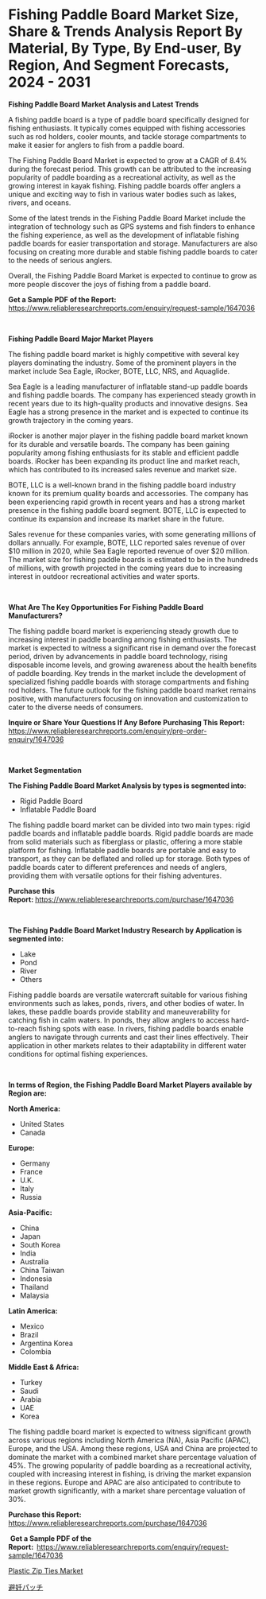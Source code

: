 <p><h1>Fishing Paddle Board Market Size, Share & Trends Analysis Report By Material, By Type, By End-user, By Region, And Segment Forecasts, 2024 - 2031</h1></p><p><strong>Fishing Paddle Board Market Analysis and Latest Trends</strong></p>
<p><p>A fishing paddle board is a type of paddle board specifically designed for fishing enthusiasts. It typically comes equipped with fishing accessories such as rod holders, cooler mounts, and tackle storage compartments to make it easier for anglers to fish from a paddle board.</p><p>The Fishing Paddle Board Market is expected to grow at a CAGR of 8.4% during the forecast period. This growth can be attributed to the increasing popularity of paddle boarding as a recreational activity, as well as the growing interest in kayak fishing. Fishing paddle boards offer anglers a unique and exciting way to fish in various water bodies such as lakes, rivers, and oceans.</p><p>Some of the latest trends in the Fishing Paddle Board Market include the integration of technology such as GPS systems and fish finders to enhance the fishing experience, as well as the development of inflatable fishing paddle boards for easier transportation and storage. Manufacturers are also focusing on creating more durable and stable fishing paddle boards to cater to the needs of serious anglers.</p><p>Overall, the Fishing Paddle Board Market is expected to continue to grow as more people discover the joys of fishing from a paddle board.</p></p>
<p><strong>Get a Sample PDF of the Report:&nbsp;</strong> <a href="https://www.reliableresearchreports.com/enquiry/request-sample/1647036">https://www.reliableresearchreports.com/enquiry/request-sample/1647036</a></p>
<p>&nbsp;</p>
<p><strong>Fishing Paddle Board Major Market Players</strong></p>
<p><p>The fishing paddle board market is highly competitive with several key players dominating the industry. Some of the prominent players in the market include Sea Eagle, iRocker, BOTE, LLC, NRS, and Aquaglide. </p><p>Sea Eagle is a leading manufacturer of inflatable stand-up paddle boards and fishing paddle boards. The company has experienced steady growth in recent years due to its high-quality products and innovative designs. Sea Eagle has a strong presence in the market and is expected to continue its growth trajectory in the coming years.</p><p>iRocker is another major player in the fishing paddle board market known for its durable and versatile boards. The company has been gaining popularity among fishing enthusiasts for its stable and efficient paddle boards. iRocker has been expanding its product line and market reach, which has contributed to its increased sales revenue and market size.</p><p>BOTE, LLC is a well-known brand in the fishing paddle board industry known for its premium quality boards and accessories. The company has been experiencing rapid growth in recent years and has a strong market presence in the fishing paddle board segment. BOTE, LLC is expected to continue its expansion and increase its market share in the future.</p><p>Sales revenue for these companies varies, with some generating millions of dollars annually. For example, BOTE, LLC reported sales revenue of over $10 million in 2020, while Sea Eagle reported revenue of over $20 million. The market size for fishing paddle boards is estimated to be in the hundreds of millions, with growth projected in the coming years due to increasing interest in outdoor recreational activities and water sports.</p></p>
<p>&nbsp;</p>
<p><strong>What Are The Key Opportunities For Fishing Paddle Board Manufacturers?</strong></p>
<p><p>The fishing paddle board market is experiencing steady growth due to increasing interest in paddle boarding among fishing enthusiasts. The market is expected to witness a significant rise in demand over the forecast period, driven by advancements in paddle board technology, rising disposable income levels, and growing awareness about the health benefits of paddle boarding. Key trends in the market include the development of specialized fishing paddle boards with storage compartments and fishing rod holders. The future outlook for the fishing paddle board market remains positive, with manufacturers focusing on innovation and customization to cater to the diverse needs of consumers.</p></p>
<p><strong>Inquire or Share Your Questions If Any Before Purchasing This Report:</strong> <a href="https://www.reliableresearchreports.com/enquiry/pre-order-enquiry/1647036">https://www.reliableresearchreports.com/enquiry/pre-order-enquiry/1647036</a></p>
<p>&nbsp;</p>
<p><strong>Market Segmentation</strong></p>
<p><strong>The Fishing Paddle Board Market Analysis by types is segmented into:</strong></p>
<p><ul><li>Rigid Paddle Board</li><li>Inflatable Paddle Board</li></ul></p>
<p><p>The fishing paddle board market can be divided into two main types: rigid paddle boards and inflatable paddle boards. Rigid paddle boards are made from solid materials such as fiberglass or plastic, offering a more stable platform for fishing. Inflatable paddle boards are portable and easy to transport, as they can be deflated and rolled up for storage. Both types of paddle boards cater to different preferences and needs of anglers, providing them with versatile options for their fishing adventures.</p></p>
<p><strong>Purchase this Report:&nbsp;</strong><a href="https://www.reliableresearchreports.com/purchase/1647036">https://www.reliableresearchreports.com/purchase/1647036</a></p>
<p>&nbsp;</p>
<p><strong>The Fishing Paddle Board Market Industry Research by Application is segmented into:</strong></p>
<p><ul><li>Lake</li><li>Pond</li><li>River</li><li>Others</li></ul></p>
<p><p>Fishing paddle boards are versatile watercraft suitable for various fishing environments such as lakes, ponds, rivers, and other bodies of water. In lakes, these paddle boards provide stability and maneuverability for catching fish in calm waters. In ponds, they allow anglers to access hard-to-reach fishing spots with ease. In rivers, fishing paddle boards enable anglers to navigate through currents and cast their lines effectively. Their application in other markets relates to their adaptability in different water conditions for optimal fishing experiences.</p></p>
<p>&nbsp;</p>
<p><strong>In terms of Region, the Fishing Paddle Board Market Players available by Region are:</strong></p>
<p>
    <p> <strong> North America: </strong>
        <ul>
            <li>United States</li>
            <li>Canada</li>
        </ul>
        </p> 
    <p> <strong> Europe: </strong>
        <ul>
            <li>Germany</li>
            <li>France</li>
            <li>U.K.</li>
            <li>Italy</li>
            <li>Russia</li>
        </ul>
        </p> 
    <p> <strong> Asia-Pacific: </strong>
        <ul>
            <li>China</li>
            <li>Japan</li>
            <li>South Korea</li>
            <li>India</li>
            <li>Australia</li>
            <li>China Taiwan</li>
            <li>Indonesia</li>
            <li>Thailand</li>
            <li>Malaysia</li>
        </ul>
        </p> 
    <p> <strong> Latin America: </strong>
        <ul>
            <li>Mexico</li>
            <li>Brazil</li>
            <li>Argentina Korea</li>
            <li>Colombia</li>
        </ul>
        </p> 
    <p> <strong> Middle East & Africa: </strong>
        <ul>
            <li>Turkey</li>
            <li>Saudi</li>
            <li>Arabia</li>
            <li>UAE</li>
            <li>Korea</li>
        </ul>
    </p>
    </p>
<p><p>The fishing paddle board market is expected to witness significant growth across various regions including North America (NA), Asia Pacific (APAC), Europe, and the USA. Among these regions, USA and China are projected to dominate the market with a combined market share percentage valuation of 45%. The growing popularity of paddle boarding as a recreational activity, coupled with increasing interest in fishing, is driving the market expansion in these regions. Europe and APAC are also anticipated to contribute to market growth significantly, with a market share percentage valuation of 30%.</p></p>
<p><strong>Purchase this Report: </strong><a href="https://www.reliableresearchreports.com/purchase/1647036">https://www.reliableresearchreports.com/purchase/1647036</a></p>
<p>&nbsp;<strong>Get a Sample PDF of the Report:&nbsp;&nbsp;</strong><a href="https://www.reliableresearchreports.com/enquiry/request-sample/1647036">https://www.reliableresearchreports.com/enquiry/request-sample/1647036</a></p>
<p><strong></strong></p>
<p><p><a href="https://github.com/RichRobinson5/Market-Research-Report-List-4/blob/main/plastic-zip-ties-market.md">Plastic Zip Ties Market</a></p><p><a href="https://github.com/oqoeusbvpadwjs08/Market-Research-Report-List-1/blob/main/98671636863.md">避妊パッチ</a></p></p>